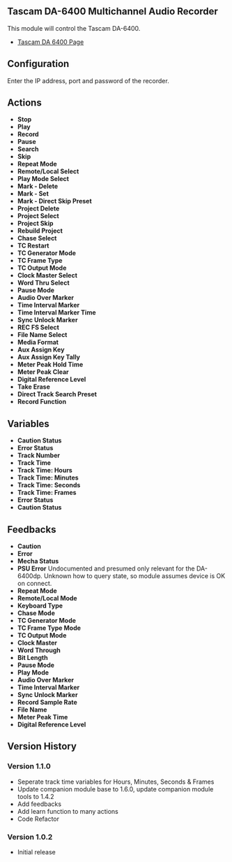 ## Tascam DA-6400 Multichannel Audio Recorder

This module will control the Tascam DA-6400.

- [Tascam DA 6400 Page](https://tascam.com/us/product/da-6400/)

## Configuration
Enter the IP address, port and password of the recorder.

## Actions
- **Stop** 
- **Play** 
- **Record** 
- **Pause** 
- **Search** 
- **Skip**
- **Repeat Mode**
- **Remote/Local Select**
- **Play Mode Select**
- **Mark - Delete**
- **Mark - Set**
- **Mark - Direct Skip Preset**
- **Project Delete**
- **Project Select**
- **Project Skip**
- **Rebuild Project**
- **Chase Select**
- **TC Restart**
- **TC Generator Mode**
- **TC Frame Type**
- **TC Output Mode**
- **Clock Master Select**
- **Word Thru Select**
- **Pause Mode**
- **Audio Over Marker**
- **Time Interval Marker**
- **Time Interval Marker Time**
- **Sync Unlock Marker**
- **REC FS Select**
- **File Name Select**
- **Media Format**
- **Aux Assign Key**
- **Aux Assign Key Tally**
- **Meter Peak Hold Time**
- **Meter Peak Clear**
- **Digital Reference Level**
- **Take Erase**
- **Direct Track Search Preset**
- **Record Function**


## Variables
- **Caution Status**
- **Error Status**
- **Track Number**
- **Track Time**
- **Track Time: Hours**
- **Track Time: Minutes**
- **Track Time: Seconds**
- **Track Time: Frames**
- **Error Status**
- **Caution Status**

## Feedbacks
- **Caution**
- **Error**
- **Mecha Status**
- **PSU Error** Undocumented and presumed only relevant for the DA-6400dp. Unknown how to query state, so module assumes device is OK on connect.
- **Repeat Mode**
- **Remote/Local Mode**
- **Keyboard Type**
- **Chase Mode**
- **TC Generator Mode**
- **TC Frame Type Mode**
- **TC Output Mode**
- **Clock Master**
- **Word Through**
- **Bit Length**
- **Pause Mode**
- **Play Mode**
- **Audio Over Marker**
- **Time Interval Marker**
- **Sync Unlock Marker**
- **Record Sample Rate**
- **File Name**
- **Meter Peak Time**
- **Digital Reference Level**

## Version History

### Version 1.1.0
- Seperate track time variables for Hours, Minutes, Seconds & Frames
- Update companion module base to 1.6.0, update companion module tools to 1.4.2
- Add feedbacks
- Add learn function to many actions
- Code Refactor

### Version 1.0.2
- Initial release
